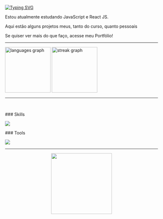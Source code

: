 <!--Apresentação -->
[![Typing SVG](https://readme-typing-svg.herokuapp.com/?color=fff&size=35&center=true&vCenter=true&width=1000&lines=Hello+World!+My+name+is+keillon+silva+;I'm+a+Software+Engineer;Be+Welcome!+:%29)](https://git.io/typing-svg)
<p>Estou atualmente estudando JavaScript e React JS.</p>
<p>Aqui estão alguns projetos meus, tanto do curso, quanto pessoais</p>
<p>Se quiser ver mais do que faço, acesse meu Portfólio!</p>

<hr>
<!--Stats-->
<div align="left">
  <img src="https://github-readme-stats.vercel.app/api/top-langs?username=keillon&locale=en&hide_title=false&layout=compact&card_width=320&langs_count=5&theme=synthwave&hide_border=false&order=2" height="150" alt="languages graph"  />
  <img src="https://streak-stats.demolab.com?user=keillon&locale=en&mode=daily&theme=synthwave&hide_border=false&border_radius=5&order=3" height="150" alt="streak graph"  />
</div>

<hr>
<!--Stacks-->
<div style="display: inline_block"><br>
  <div style="display: flex; flex-direction: column;">
    <p>### Skills</p>
  <img src="https://skillicons.dev/icons?i=html,css,js,react,bootstrap,scss"></img>
  
  <p>### Tools</p>
<img src="https://skillicons.dev/icons?i=git,github,vscode,figma"></img>
</div>
</div>

<hr>

<div align="center">
  <img height="200" autoplay src="https://i.pinimg.com/originals/ec/5f/37/ec5f377a267f9e999a5f4b13bd0fb102.gif"  />
</div>
